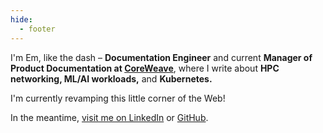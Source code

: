 ```yaml
---
hide:
  - footer
---
```


I'm Em, like the dash – **Documentation Engineer** and current **Manager of Product Documentation at [CoreWeave](https://coreweave.com)**, where I write about **HPC networking, ML/AI workloads,** and **Kubernetes.**

I'm currently revamping this little corner of the Web!

In the meantime, [visit me on LinkedIn](https://www.linkedin.com/in/em-h-2b80992b3/) or [GitHub](https://github.com/microcosem).